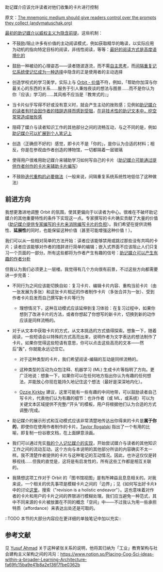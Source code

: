 助记媒介应该允许读者对他们收集的卡片进行控制

原文：[The mnemonic medium should give readers control over the prompts they collect (andymatuschak.org)](https://notes.andymatuschak.org/z3XqmAYKcD411jZgBik9oyXgcrarXycADWVeh)

[最初的助记媒介以威权主义为隐含前提](https://notes.andymatuschak.org/z2SaePptX2K1sudevrMYrjaqP7ZBRLs82iSv)。这些机制：

- 不鼓励/阻止许多有价值的主动阅读模式，例如获取精华的略读，以实际应用为动机的指向特定目标的阅读，非线性阅读，等等：[最好的阅读方式是高度语境化的](https://notes.andymatuschak.org/z6e3AFda6oSsusEmf8vWevMaNLggQ9bCEgFkf)

- 鼓励一种被动的心理姿态——读者随波逐流，而不需[自主思考](https://notes.andymatuschak.org/z4enRPbLXdD8X8hCfVjaRkcGkronvhcfrgSQw)，而[间隔重复记忆系统使记忆成为一种选择](https://notes.andymatuschak.org/z4bR1HVvDUhMXDm5SJB4Tiw4xGbrm9AfXWgbc)中隐含的正是使用者的主动选择

- 创造学校式的学习美学，实际上与 [Orbit  - 价值](https://notes.andymatuschak.org/z4RKWtfRfrTaSKM8B9QzRjGCTnxZcEU4ZPLGW)不符，例如，「帮助你加深与你最关心的东西的关系......服务于引人秉烛夜谈的想法与图景......而不是你认为你『应该』学习的……其风格不应当是『教育式的』」

- 当卡片似乎写得不好或没有意义时，就会产生主动的挫败感；见例如[助记媒介的读者有时会因作者的措辞选择而感到受阻](https://notes.andymatuschak.org/zMFKJdtNGpucVUcitRVJiMxfyoNY4A4c2Bd)，[在非技术性的助记文本中，挖空常常造成挫败感](https://notes.andymatuschak.org/z7vMfxWXDXhyJr3X69Yjwt6FjkSsKC9G3QqZU)

- 阻碍了媒介与读者知识工作的其他部分之间的流畅互动，与之不同的是，例如[助记媒介可以扩展到个人笔记上](https://notes.andymatuschak.org/z5ARNXtS5VxteskEW91S1yYTgAcLABNXsZuJE)

- 创造（正确但不好的）感觉，即卡片不是「你的」，是你认为合适的材料；相反，你是在参观由作者创造的博物馆，一切都隔着一层玻璃

- 使得用户很难用助记媒介来辅助学习如何写自己的卡片（[助记媒介可能通过提供作者创作的卡片来辅助卡片编写](https://notes.andymatuschak.org/z4j3bcyJfBzGdpEoQje9gaVeECfsZFgMEhBNL)）

- 不鼓励[迭代重构的必要做法](https://andymatuschak.org/prompts/#revising)（一般来说，间隔重复系统系统性地低估了这种做法）

## 前进方向

我想更激进地调整 Orbit 的氛围，使其更偏向于以读者为中心。很难在不破坏助记媒介的其他重要特性的条件下实现这一点。专家撰写的卡片确实贡献了大量的价值（[助记媒介提供专家编写的卡片来消除编写卡片的负担](https://notes.andymatuschak.org/z8ASeF682pSQ3feo8LHpLzk3u3SNpVUgNxMAU)）。我们希望在提供流畅性、**延展性**的同时，也能保留这种价值（甚至可能增强这种价值！）。

我们可以从一些相对简单的方法开始：读者应该能够禁用或跳过那些没有共鸣的卡片；读者应该能够对作者的措辞进行简单的编辑；嵌入式界面不应该阻止人们只复习一个页面的一部分。所有这些都将为作者产生有趣的信号：[助记媒介可以产生有趣的作者分析](https://notes.andymatuschak.org/z7ScFsA78anNe6XCpUj76bzLn1GJk7SqQR1ZH)

但我认为我们必须更上一层楼。我觉得有几个方向很有前景，不过这些方向都需要进一步完善：

- 不同行为之间应该能切换自如：复习卡片、编辑卡片内容、重构当前卡片（由一张发展为多张）和这张卡片相近的作者制作卡片（多张合并为一张）、受到作者卡片启发而自己撰写新卡片等行为

  - 理想情况下，这种互动模式应该延伸到复习体验：在复习过程中，如果你想到了改进卡片的方法，或者你想起了你想写的新卡片，切换到新的动作应该是同样流畅的。

- 对于从文本中获取卡片的方式，从文本挑选的方式值得探索。想象一下，随着阅读，一些短语会以特殊的方式高亮出来，说明作者为文字表达的想法制作了卡片。如果你觉得这些短语有意思，你可以点击这些高亮的文本——然后“轰”，你就能永远记住它。

  - 对于这种类型的卡片，我们希望阅读-编辑的互动是同样流畅的。

  - 这种类型的互动为众包注释、机器学习 (ML) 生成卡片等指明了方向。更广泛地说：想象一下，如果你可以在任何地方指出你认为有趣的任何想法，并能放心你现在能持久地记住这个想法（最好是深深地内化）。

  - [Ozzie Kirkby](https://notes.andymatuschak.org/zn9igQGgecLncBSpKbgv5123mC5YEAP3hnfP) 建议，这里可能有一些有趣的中间地带，可以鼓励读者自己写卡片，代表他们认为有趣的细节：也许作者（或 ML，或系统）可以为关键文本区域提供不完整/“开头”的模板，用户将根据他们认为合适的方式调整/完成。

- 助记媒介的展示形式和互动模式应该非常清楚地传达出你得来的卡片是**属于你的**，即使你在使用作者制作的卡片。[Taylor Rogalski](https://notes.andymatuschak.org/zrjLsApqpVzqJyxduDndjh5MUFfuGHhpXoF) 指出了一个有用的比喻，即复制一份谷歌文档，在上面肆意涂画。

- 我们可以通过充实[我的个人记忆媒介的实现](https://notes.andymatuschak.org/z4mAF1uBV96r72e4NjLcDaujEyTPGiUQJEj8C)，开始尝试媒介与读者的其他知识工作之间的流动互动。这个方向与本说明的其他部分所谈的内容确实不太一样。我不清楚作者提供的卡片与这种笔记的互动情况。因此，也许这仅仅是转移视线......但我的直觉是，这将是有启发性的，所有这些工作都是相互关联的。

- 我猜想这项工作对于 Orbit 的「图书馆视图」是有所裨益且息息相关的。对我来说，一个相关的优先事项是模糊卡片之间的「边界」；见《如何写出好卡片》中的讨论[这里](https://andymatuschak.org/prompts/#revising)，搜索（"revision is a holistic endeavor"）。这也意味着对作者的卡片和用户的卡片之间的界限进行模糊处理。我们应当避免一种范式，其中不同来源的卡片被放置在不同的概念「空间」中——不过我认为用一些承担特质（affordance）来表达出处还是可取的。

::TODO 本节的大部分内容应在更详细的单独笔记中加以充实::

## 参考文献

见 [Yusuf Ahmad](https://notes.andymatuschak.org/z2dChCGKRfQ8xXo4VutyMDxyAsgLD5TyyrRx) 关于这种紧张关系的说明，他将其归纳为「工业」教育架构与社会建构主义架构之间的鸿沟：https://www.notion.so/Placing-Cog-Sci-ideas-within-a-broader-Learning-Architecture-fa69fc15ba9e41b8a2e136f7fbe0362b